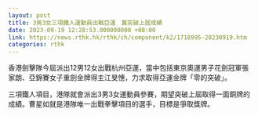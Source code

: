 ```yaml
---
layout: post
title: 3男3女三項鐵人運動員出戰亞運　冀突破上屆成績
date: 2023-09-19 12:28:53.000000000 +08:00
link: https://news.rthk.hk/rthk/ch/component/k2/1718995-20230919.htm
categories: rthk
---
```


香港劍擊隊今屆派出12男12女出戰杭州亞運，當中包括東京奧運男子花劍冠軍張家朗、亞錦賽女子重劍金牌得主江旻憓，力求取得亞運金牌「零的突破」。

三項鐵人項目，港隊就會派出3男3女運動員參賽，期望突破上屆取得一面銅牌的成績。曹星如就是港隊唯一出戰拳擊項目的選手，目標是爭取獎牌。
